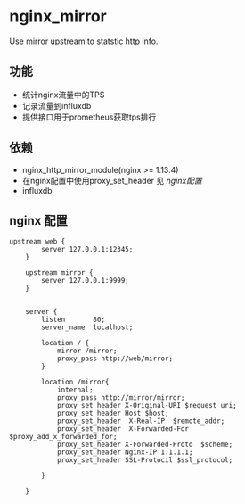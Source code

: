 # nginx_mirror
Use mirror upstream to statstic http info.


## 功能
* 统计nginx流量中的TPS
* 记录流量到influxdb
* 提供接口用于prometheus获取tps排行

## 依赖
* nginx_http_mirror_module(nginx >= 1.13.4)
* 在nginx配置中使用proxy_set_header 见 *nginx配置*
* influxdb

## nginx 配置
```
upstream web {
        server 127.0.0.1:12345;
    }

    upstream mirror {
        server 127.0.0.1:9999;
    }


    server {
        listen       80;
        server_name  localhost;

        location / {
            mirror /mirror;
            proxy_pass http://web/mirror;
        }

        location /mirror{
            internal;
            proxy_pass http://mirror/mirror;
            proxy_set_header X-Original-URI $request_uri;
            proxy_set_header Host $host;
            proxy_set_header  X-Real-IP  $remote_addr;
            proxy_set_header  X-Forwarded-For $proxy_add_x_forwarded_for;
            proxy_set_header X-Forwarded-Proto  $scheme;
            proxy_set_header Nginx-IP 1.1.1.1;
            proxy_set_header SSL-Protocil $ssl_protocol;

        }

    }
```